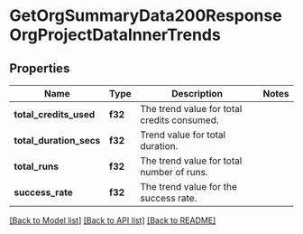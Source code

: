 # GetOrgSummaryData200ResponseOrgProjectDataInnerTrends

## Properties

Name | Type | Description | Notes
------------ | ------------- | ------------- | -------------
**total_credits_used** | **f32** | The trend value for total credits consumed. | 
**total_duration_secs** | **f32** | Trend value for total duration. | 
**total_runs** | **f32** | The trend value for total number of runs. | 
**success_rate** | **f32** | The trend value for the success rate. | 

[[Back to Model list]](../README.md#documentation-for-models) [[Back to API list]](../README.md#documentation-for-api-endpoints) [[Back to README]](../README.md)


